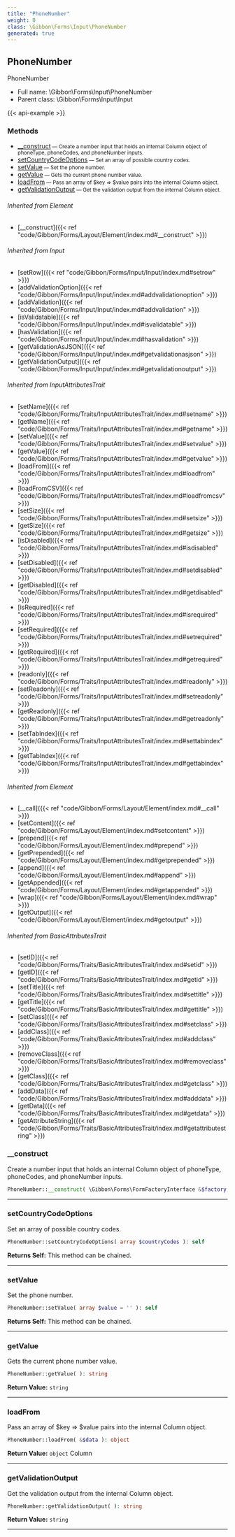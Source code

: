 ```yaml
---
title: "PhoneNumber"
weight: 0
class: \Gibbon\Forms\Input\PhoneNumber
generated: true
---
```


## PhoneNumber 

PhoneNumber



* Full name: \Gibbon\Forms\Input\PhoneNumber
* Parent class: \Gibbon\Forms\Input\Input

{{< api-example >}} 



### Methods

- [__construct](#__construct)<small> — Create a number input that holds an internal Column object of phoneType, phoneCodes, and phoneNumber inputs.</small>
- [setCountryCodeOptions](#setcountrycodeoptions)<small> — Set an array of possible country codes.</small>
- [setValue](#setvalue)<small> — Set the phone number.</small>
- [getValue](#getvalue)<small> — Gets the current phone number value.</small>
- [loadFrom](#loadfrom)<small> — Pass an array of $key => $value pairs into the internal Column object.</small>
- [getValidationOutput](#getvalidationoutput)<small> — Get the validation output from the internal Column object.</small>




###### Inherited from Element
- [__construct]({{< ref "code/Gibbon/Forms/Layout/Element/index.md#__construct" >}})

###### Inherited from Input
- [setRow]({{< ref "code/Gibbon/Forms/Input/Input/index.md#setrow" >}})
- [addValidationOption]({{< ref "code/Gibbon/Forms/Input/Input/index.md#addvalidationoption" >}})
- [addValidation]({{< ref "code/Gibbon/Forms/Input/Input/index.md#addvalidation" >}})
- [isValidatable]({{< ref "code/Gibbon/Forms/Input/Input/index.md#isvalidatable" >}})
- [hasValidation]({{< ref "code/Gibbon/Forms/Input/Input/index.md#hasvalidation" >}})
- [getValidationAsJSON]({{< ref "code/Gibbon/Forms/Input/Input/index.md#getvalidationasjson" >}})
- [getValidationOutput]({{< ref "code/Gibbon/Forms/Input/Input/index.md#getvalidationoutput" >}})

###### Inherited from InputAttributesTrait
- [setName]({{< ref "code/Gibbon/Forms/Traits/InputAttributesTrait/index.md#setname" >}})
- [getName]({{< ref "code/Gibbon/Forms/Traits/InputAttributesTrait/index.md#getname" >}})
- [setValue]({{< ref "code/Gibbon/Forms/Traits/InputAttributesTrait/index.md#setvalue" >}})
- [getValue]({{< ref "code/Gibbon/Forms/Traits/InputAttributesTrait/index.md#getvalue" >}})
- [loadFrom]({{< ref "code/Gibbon/Forms/Traits/InputAttributesTrait/index.md#loadfrom" >}})
- [loadFromCSV]({{< ref "code/Gibbon/Forms/Traits/InputAttributesTrait/index.md#loadfromcsv" >}})
- [setSize]({{< ref "code/Gibbon/Forms/Traits/InputAttributesTrait/index.md#setsize" >}})
- [getSize]({{< ref "code/Gibbon/Forms/Traits/InputAttributesTrait/index.md#getsize" >}})
- [isDisabled]({{< ref "code/Gibbon/Forms/Traits/InputAttributesTrait/index.md#isdisabled" >}})
- [setDisabled]({{< ref "code/Gibbon/Forms/Traits/InputAttributesTrait/index.md#setdisabled" >}})
- [getDisabled]({{< ref "code/Gibbon/Forms/Traits/InputAttributesTrait/index.md#getdisabled" >}})
- [isRequired]({{< ref "code/Gibbon/Forms/Traits/InputAttributesTrait/index.md#isrequired" >}})
- [setRequired]({{< ref "code/Gibbon/Forms/Traits/InputAttributesTrait/index.md#setrequired" >}})
- [getRequired]({{< ref "code/Gibbon/Forms/Traits/InputAttributesTrait/index.md#getrequired" >}})
- [readonly]({{< ref "code/Gibbon/Forms/Traits/InputAttributesTrait/index.md#readonly" >}})
- [setReadonly]({{< ref "code/Gibbon/Forms/Traits/InputAttributesTrait/index.md#setreadonly" >}})
- [getReadonly]({{< ref "code/Gibbon/Forms/Traits/InputAttributesTrait/index.md#getreadonly" >}})
- [setTabIndex]({{< ref "code/Gibbon/Forms/Traits/InputAttributesTrait/index.md#settabindex" >}})
- [getTabIndex]({{< ref "code/Gibbon/Forms/Traits/InputAttributesTrait/index.md#gettabindex" >}})

###### Inherited from Element
- [__call]({{< ref "code/Gibbon/Forms/Layout/Element/index.md#__call" >}})
- [setContent]({{< ref "code/Gibbon/Forms/Layout/Element/index.md#setcontent" >}})
- [prepend]({{< ref "code/Gibbon/Forms/Layout/Element/index.md#prepend" >}})
- [getPrepended]({{< ref "code/Gibbon/Forms/Layout/Element/index.md#getprepended" >}})
- [append]({{< ref "code/Gibbon/Forms/Layout/Element/index.md#append" >}})
- [getAppended]({{< ref "code/Gibbon/Forms/Layout/Element/index.md#getappended" >}})
- [wrap]({{< ref "code/Gibbon/Forms/Layout/Element/index.md#wrap" >}})
- [getOutput]({{< ref "code/Gibbon/Forms/Layout/Element/index.md#getoutput" >}})

###### Inherited from BasicAttributesTrait
- [setID]({{< ref "code/Gibbon/Forms/Traits/BasicAttributesTrait/index.md#setid" >}})
- [getID]({{< ref "code/Gibbon/Forms/Traits/BasicAttributesTrait/index.md#getid" >}})
- [setTitle]({{< ref "code/Gibbon/Forms/Traits/BasicAttributesTrait/index.md#settitle" >}})
- [getTitle]({{< ref "code/Gibbon/Forms/Traits/BasicAttributesTrait/index.md#gettitle" >}})
- [setClass]({{< ref "code/Gibbon/Forms/Traits/BasicAttributesTrait/index.md#setclass" >}})
- [addClass]({{< ref "code/Gibbon/Forms/Traits/BasicAttributesTrait/index.md#addclass" >}})
- [removeClass]({{< ref "code/Gibbon/Forms/Traits/BasicAttributesTrait/index.md#removeclass" >}})
- [getClass]({{< ref "code/Gibbon/Forms/Traits/BasicAttributesTrait/index.md#getclass" >}})
- [addData]({{< ref "code/Gibbon/Forms/Traits/BasicAttributesTrait/index.md#adddata" >}})
- [getData]({{< ref "code/Gibbon/Forms/Traits/BasicAttributesTrait/index.md#getdata" >}})
- [getAttributeString]({{< ref "code/Gibbon/Forms/Traits/BasicAttributesTrait/index.md#getattributestring" >}})



### __construct

Create a number input that holds an internal Column object of phoneType, phoneCodes, and phoneNumber inputs.

```php
PhoneNumber::__construct( \Gibbon\Forms\FormFactoryInterface &$factory, string $name, array $countryCodes = array() )
```









---

### setCountryCodeOptions

Set an array of possible country codes.

```php
PhoneNumber::setCountryCodeOptions( array $countryCodes ): self
```






**Returns Self:** This method can be chained.



---

### setValue

Set the phone number.

```php
PhoneNumber::setValue( array $value = '' ): self
```






**Returns Self:** This method can be chained.



---

### getValue

Gets the current phone number value.

```php
PhoneNumber::getValue( ): string
```






**Return Value:**
`string`  



---

### loadFrom

Pass an array of $key => $value pairs into the internal Column object.

```php
PhoneNumber::loadFrom( &$data ): object
```






**Return Value:**
`object`  Column



---

### getValidationOutput

Get the validation output from the internal Column object.

```php
PhoneNumber::getValidationOutput( ): string
```






**Return Value:**
`string`  



---


